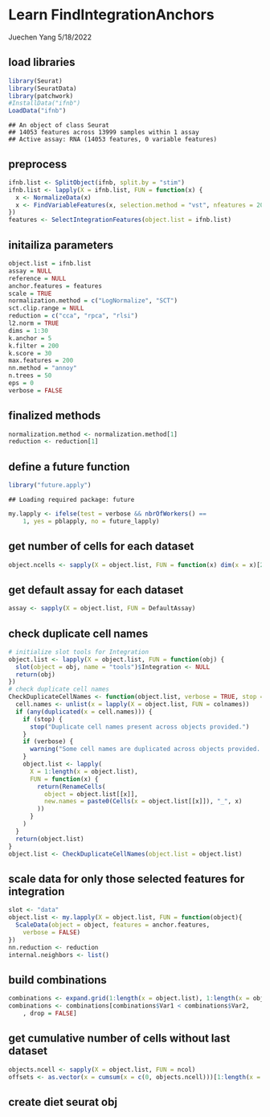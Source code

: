 Learn FindIntegrationAnchors
================
Juechen Yang
5/18/2022

## load libraries

``` r
library(Seurat)
library(SeuratData)
library(patchwork)
#InstallData("ifnb")
LoadData("ifnb")
```

    ## An object of class Seurat 
    ## 14053 features across 13999 samples within 1 assay 
    ## Active assay: RNA (14053 features, 0 variable features)

## preprocess

``` r
ifnb.list <- SplitObject(ifnb, split.by = "stim")
ifnb.list <- lapply(X = ifnb.list, FUN = function(x) {
  x <- NormalizeData(x)
  x <- FindVariableFeatures(x, selection.method = "vst", nfeatures = 2000)
})
features <- SelectIntegrationFeatures(object.list = ifnb.list)
```

## initailiza parameters

``` r
object.list = ifnb.list
assay = NULL
reference = NULL 
anchor.features = features
scale = TRUE
normalization.method = c("LogNormalize", "SCT")
sct.clip.range = NULL
reduction = c("cca", "rpca", "rlsi")
l2.norm = TRUE
dims = 1:30
k.anchor = 5 
k.filter = 200
k.score = 30
max.features = 200
nn.method = "annoy" 
n.trees = 50
eps = 0
verbose = FALSE
```

## finalized methods

``` r
normalization.method <- normalization.method[1]
reduction <- reduction[1]
```

## define a future function

``` r
library("future.apply")
```

    ## Loading required package: future

``` r
my.lapply <- ifelse(test = verbose && nbrOfWorkers() == 
    1, yes = pblapply, no = future_lapply)
```

## get number of cells for each dataset

``` r
object.ncells <- sapply(X = object.list, FUN = function(x) dim(x = x)[2])
```

## get default assay for each dataset

``` r
assay <- sapply(X = object.list, FUN = DefaultAssay)
```

## check duplicate cell names

``` r
# initialize slot tools for Integration
object.list <- lapply(X = object.list, FUN = function(obj) {
  slot(object = obj, name = "tools")$Integration <- NULL
  return(obj)
})
# check duplicate cell names
CheckDuplicateCellNames <- function(object.list, verbose = TRUE, stop = FALSE) {
  cell.names <- unlist(x = lapply(X = object.list, FUN = colnames))
  if (any(duplicated(x = cell.names))) {
    if (stop) {
      stop("Duplicate cell names present across objects provided.")
    }
    if (verbose) {
      warning("Some cell names are duplicated across objects provided. Renaming to enforce unique cell names.")
    }
    object.list <- lapply(
      X = 1:length(x = object.list),
      FUN = function(x) {
        return(RenameCells(
          object = object.list[[x]],
          new.names = paste0(Cells(x = object.list[[x]]), "_", x)
        ))
      }
    )
  }
  return(object.list)
}
object.list <- CheckDuplicateCellNames(object.list = object.list)
```

## scale data for only those selected features for integration

``` r
slot <- "data"
object.list <- my.lapply(X = object.list, FUN = function(object){
  ScaleData(object = object, features = anchor.features, 
    verbose = FALSE)
})
nn.reduction <- reduction
internal.neighbors <- list()
```

## build combinations

``` r
combinations <- expand.grid(1:length(x = object.list), 1:length(x = object.list))
combinations <- combinations[combinations$Var1 < combinations$Var2, 
    , drop = FALSE]
```

## get cumulative number of cells without last dataset

``` r
objects.ncell <- sapply(X = object.list, FUN = ncol)
offsets <- as.vector(x = cumsum(x = c(0, objects.ncell)))[1:length(x = object.list)]
```

## create diet seurat obj

